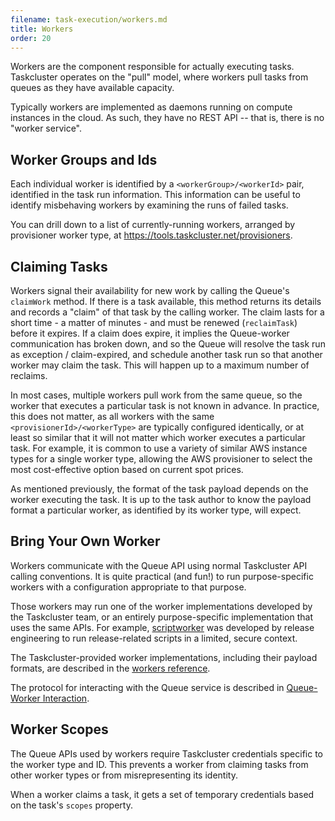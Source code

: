 ```yaml
---
filename: task-execution/workers.md
title: Workers
order: 20
---
```


Workers are the component responsible for actually executing tasks. Taskcluster
operates on the "pull" model, where workers pull tasks from queues as they have
available capacity.

Typically workers are implemented as daemons running on compute instances in
the cloud. As such, they have no REST API -- that is, there is no "worker
service".

## Worker Groups and Ids

Each individual worker is identified by a `<workerGroup>/<workerId>` pair,
identified in the task run information.  This information can be useful to
identify misbehaving workers by examining the runs of failed tasks.

You can drill down to a list of currently-running workers, arranged by
provisioner worker type, at https://tools.taskcluster.net/provisioners.

## Claiming Tasks

Workers signal their availability for new work by calling the Queue's
`claimWork` method. If there is a task available, this method returns its
details and records a "claim" of that task by the calling worker. The claim
lasts for a short time - a matter of minutes - and must be renewed
(`reclaimTask`) before it expires.  If a claim does expire, it implies the
Queue-worker communication has broken down, and so the Queue will resolve the
task run as exception / claim-expired, and schedule another task run so that
another worker may claim the task. This will happen up to a maximum number of
reclaims.

In most cases, multiple workers pull work from the same queue, so the worker
that executes a particular task is not known in advance.  In practice, this
does not matter, as all workers with the same `<provisionerId>/<workerType>`
are typically configured identically, or at least so similar that it will not
matter which worker executes a particular task. For example, it is common to
use a variety of similar AWS instance types for a single worker type, allowing
the AWS provisioner to select the most cost-effective option based on current
spot prices.

As mentioned previously, the format of the task payload depends on the worker
executing the task. It is up to the task author to know the payload format a
particular worker, as identified by its worker type, will expect.

## Bring Your Own Worker

Workers communicate with the Queue API using normal Taskcluster API calling
conventions. It is quite practical (and fun!) to run purpose-specific workers
with a configuration appropriate to that purpose.

Those workers may run one of the worker implementations developed by the
Taskcluster team, or an entirely purpose-specific implementation that uses the
same APIs. For example, [scriptworker](http://scriptworker.readthedocs.io/) was
developed by release engineering to run release-related scripts in a limited,
secure context.

The Taskcluster-provided worker implementations, including their payload
formats, are described in the [workers reference](/docs/reference/workers).

The protocol for interacting with the Queue service is described in
[Queue-Worker
Interaction](/docs/reference/platform/taskcluster-queue/docs/worker-interaction).

## Worker Scopes

The Queue APIs used by workers require Taskcluster credentials specific to the
worker type and ID. This prevents a worker from claiming tasks from other
worker types or from misrepresenting its identity.

When a worker claims a task, it gets a set of temporary credentials based on
the task's `scopes` property.
